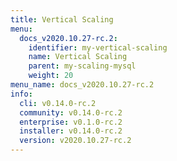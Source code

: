 ```yaml
---
title: Vertical Scaling
menu:
  docs_v2020.10.27-rc.2:
    identifier: my-vertical-scaling
    name: Vertical Scaling
    parent: my-scaling-mysql
    weight: 20
menu_name: docs_v2020.10.27-rc.2
info:
  cli: v0.14.0-rc.2
  community: v0.14.0-rc.2
  enterprise: v0.1.0-rc.2
  installer: v0.14.0-rc.2
  version: v2020.10.27-rc.2
---
```


